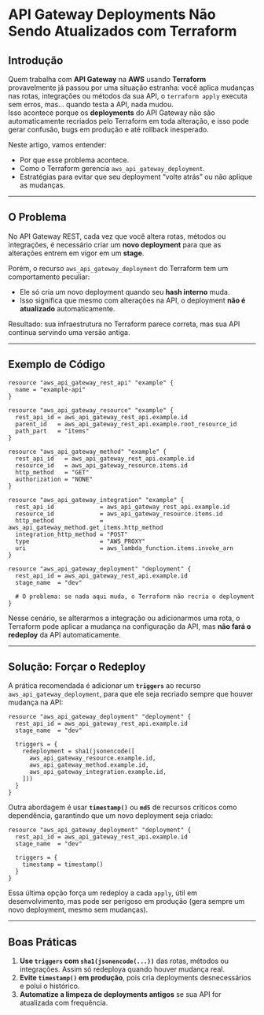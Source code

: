 
# API Gateway Deployments Não Sendo Atualizados com Terraform

## Introdução

Quem trabalha com **API Gateway** na **AWS** usando **Terraform** provavelmente já passou por uma situação estranha: você aplica mudanças nas rotas, integrações ou métodos da sua API, o `terraform apply` executa sem erros, mas… quando testa a API, nada mudou.  
Isso acontece porque os **deployments** do API Gateway não são automaticamente recriados pelo Terraform em toda alteração, e isso pode gerar confusão, bugs em produção e até rollback inesperado.

Neste artigo, vamos entender:
- Por que esse problema acontece.
- Como o Terraform gerencia `aws_api_gateway_deployment`.
- Estratégias para evitar que seu deployment “volte atrás” ou não aplique as mudanças.

---

## O Problema

No API Gateway REST, cada vez que você altera rotas, métodos ou integrações, é necessário criar um **novo deployment** para que as alterações entrem em vigor em um **stage**.

Porém, o recurso `aws_api_gateway_deployment` do Terraform tem um comportamento peculiar:

- Ele só cria um novo deployment quando seu **hash interno** muda.
- Isso significa que mesmo com alterações na API, o deployment **não é atualizado** automaticamente.

Resultado: sua infraestrutura no Terraform parece correta, mas sua API continua servindo uma versão antiga.

---

## Exemplo de Código

```hcl
resource "aws_api_gateway_rest_api" "example" {
  name = "example-api"
}

resource "aws_api_gateway_resource" "example" {
  rest_api_id = aws_api_gateway_rest_api.example.id
  parent_id   = aws_api_gateway_rest_api.example.root_resource_id
  path_part   = "items"
}

resource "aws_api_gateway_method" "example" {
  rest_api_id   = aws_api_gateway_rest_api.example.id
  resource_id   = aws_api_gateway_resource.items.id
  http_method   = "GET"
  authorization = "NONE"
}

resource "aws_api_gateway_integration" "example" {
  rest_api_id             = aws_api_gateway_rest_api.example.id
  resource_id             = aws_api_gateway_resource.items.id
  http_method             = aws_api_gateway_method.get_items.http_method
  integration_http_method = "POST"
  type                    = "AWS_PROXY"
  uri                     = aws_lambda_function.items.invoke_arn
}

resource "aws_api_gateway_deployment" "deployment" {
  rest_api_id = aws_api_gateway_rest_api.example.id
  stage_name  = "dev"

  # O problema: se nada aqui muda, o Terraform não recria o deployment
}
```

Nesse cenário, se alterarmos a integração ou adicionarmos uma rota, o Terraform pode aplicar a mudança na configuração da API, mas **não fará o redeploy** da API automaticamente.

---

## Solução: Forçar o Redeploy

A prática recomendada é adicionar um **`triggers`** ao recurso `aws_api_gateway_deployment`, para que ele seja recriado sempre que houver mudança na API:

```hcl
resource "aws_api_gateway_deployment" "deployment" {
  rest_api_id = aws_api_gateway_rest_api.example.id
  stage_name  = "dev"

  triggers = {
    redeployment = sha1(jsonencode([
      aws_api_gateway_resource.example.id,
      aws_api_gateway_method.example.id,
      aws_api_gateway_integration.example.id,
    ]))
  }
}
```

Outra abordagem é usar **`timestamp()`** ou **`md5`** de recursos críticos como dependência, garantindo que um novo deployment seja criado:

```hcl
resource "aws_api_gateway_deployment" "deployment" {
  rest_api_id = aws_api_gateway_rest_api.example.id
  stage_name  = "dev"

  triggers = {
    timestamp = timestamp()
  }
}
```

Essa última opção força um redeploy a cada `apply`, útil em desenvolvimento, mas pode ser perigoso em produção (gera sempre um novo deployment, mesmo sem mudanças).

---

## Boas Práticas

1. **Use `triggers` com `sha1(jsonencode(...))`** das rotas, métodos ou integrações. Assim só redeploya quando houver mudança real.
2. **Evite `timestamp()` em produção**, pois cria deployments desnecessários e polui o histórico.
3. **Automatize a limpeza de deployments antigos** se sua API for atualizada com frequência.
